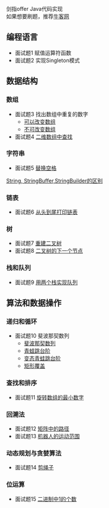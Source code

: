 剑指offer Java代码实现  
如果想要刷题，推荐[牛客网](https://www.nowcoder.com/ta/coding-interviews)
## 编程语言
- 面试题1 赋值运算符函数
- 面试题2 实现Singleton模式
## 数据结构
### 数组

- 面试题3 找出数组中重复的数字
    - [可以改变数组](/src/Question3_1.java)
    - [不可改变数组](/src/Question3_2.java)
- 面试题4 [二维数组中查找](/src/Question4.java)
### 字符串
- 面试题5 [替换空格](/src/Question5.java)  

[String, StringBuffer,StringBuilder的区别](https://www.nowcoder.com/questionTerminal/abbd386334344d9c8df4a0ac918d3e0f?toCommentId=374798)

### 链表
- 面试题6 [从头到尾打印链表](/src/Question6.java) 
### 树
- 面试题7 [重建二叉树](/src/Question7.java)
- 面试题8 [二叉树的下一个节点](/src/Question8.java)
### 栈和队列
- 面试题9 [用两个栈实现队列](/src/Question9.java)
## 算法和数据操作
### 递归和循环
- 面试题10 斐波那契数列
    - [斐波那契数列](/src/Question10_Fib.java)
    - [青蛙跳台阶](/src/Question10_JumpFloor.java)
    - [变态青蛙跳台阶](/src/Question10_JumpFloorII.java)
    - [矩形覆盖](/src/Question10_RectCover.java)
### 查找和排序
- 面试题11 [旋转数组的最小数字](/src/Question11.java)
### 回溯法  
- 面试题12 [矩阵中的路径](/src/Question12.java)
- 面试题13 [机器人的运动范围](/src/Question13.java)
### 动态规划与贪婪算法
- 面试题14 [剪绳子](/src/Question14.java)
### 位运算
- 面试题15 [二进制中1的个数](/src/Question15.java)